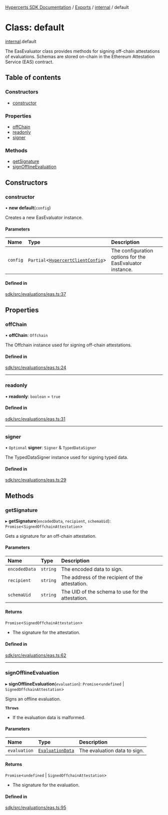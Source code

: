 [Hypercerts SDK Documentation](../README.md) / [Exports](../modules.md) / [internal](../modules/internal.md) / default

# Class: default

[internal](../modules/internal.md).default

The EasEvaluator class provides methods for signing off-chain attestations of evaluations.
Schemas are stored on-chain in the Ethereum Attestation Service (EAS) contract.

## Table of contents

### Constructors

- [constructor](internal.default-2.md#constructor)

### Properties

- [offChain](internal.default-2.md#offchain)
- [readonly](internal.default-2.md#readonly)
- [signer](internal.default-2.md#signer)

### Methods

- [getSignature](internal.default-2.md#getsignature)
- [signOfflineEvaluation](internal.default-2.md#signofflineevaluation)

## Constructors

### constructor

• **new default**(`config`)

Creates a new EasEvaluator instance.

#### Parameters

| Name     | Type                                                                       | Description                                              |
| :------- | :------------------------------------------------------------------------- | :------------------------------------------------------- |
| `config` | `Partial`<[`HypercertClientConfig`](../modules.md#hypercertclientconfig)\> | The configuration options for the EasEvaluator instance. |

#### Defined in

[sdk/src/evaluations/eas.ts:37](https://github.com/Network-Goods/hypercerts/blob/9677274/sdk/src/evaluations/eas.ts#L37)

## Properties

### offChain

• **offChain**: `Offchain`

The Offchain instance used for signing off-chain attestations.

#### Defined in

[sdk/src/evaluations/eas.ts:24](https://github.com/Network-Goods/hypercerts/blob/9677274/sdk/src/evaluations/eas.ts#L24)

---

### readonly

• **readonly**: `boolean` = `true`

#### Defined in

[sdk/src/evaluations/eas.ts:31](https://github.com/Network-Goods/hypercerts/blob/9677274/sdk/src/evaluations/eas.ts#L31)

---

### signer

• `Optional` **signer**: `Signer` & `TypedDataSigner`

The TypedDataSigner instance used for signing typed data.

#### Defined in

[sdk/src/evaluations/eas.ts:29](https://github.com/Network-Goods/hypercerts/blob/9677274/sdk/src/evaluations/eas.ts#L29)

## Methods

### getSignature

▸ **getSignature**(`encodedData`, `recipient`, `schemaUid`): `Promise`<`SignedOffchainAttestation`\>

Gets a signature for an off-chain attestation.

#### Parameters

| Name          | Type     | Description                                       |
| :------------ | :------- | :------------------------------------------------ |
| `encodedData` | `string` | The encoded data to sign.                         |
| `recipient`   | `string` | The address of the recipient of the attestation.  |
| `schemaUid`   | `string` | The UID of the schema to use for the attestation. |

#### Returns

`Promise`<`SignedOffchainAttestation`\>

- The signature for the attestation.

#### Defined in

[sdk/src/evaluations/eas.ts:62](https://github.com/Network-Goods/hypercerts/blob/9677274/sdk/src/evaluations/eas.ts#L62)

---

### signOfflineEvaluation

▸ **signOfflineEvaluation**(`evaluation`): `Promise`<`undefined` \| `SignedOffchainAttestation`\>

Signs an offline evaluation.

**`Throws`**

- If the evaluation data is malformed.

#### Parameters

| Name         | Type                                             | Description                  |
| :----------- | :----------------------------------------------- | :--------------------------- |
| `evaluation` | [`EvaluationData`](../modules.md#evaluationdata) | The evaluation data to sign. |

#### Returns

`Promise`<`undefined` \| `SignedOffchainAttestation`\>

- The signature for the evaluation.

#### Defined in

[sdk/src/evaluations/eas.ts:95](https://github.com/Network-Goods/hypercerts/blob/9677274/sdk/src/evaluations/eas.ts#L95)
